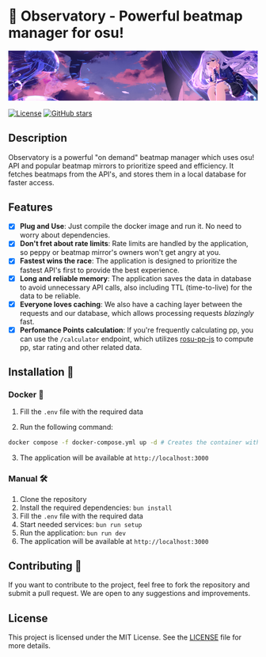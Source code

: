 # 🔭 Observatory - Powerful beatmap manager for osu!

<p align="center">
  <img src="./readme.png" alt="We don't own the rights to this image. If you are the owner and want it removed, please contact us." />
</p>

[![License](https://img.shields.io/badge/license-MIT-blue.svg)](https://opensource.org/licenses/MIT)
[![GitHub stars](https://img.shields.io/github/stars/SunriseCommunity/Observatory.svg?style=social&label=Star)](https://github.com/SunriseCommunity/Observatory)

## Description

Observatory is a powerful "on demand" beatmap manager which uses osu! API and popular beatmap mirrors to prioritize speed and efficiency. It fetches beatmaps from the API's, and stores them in a local database for faster access.

## Features

-   [x] **Plug and Use**: Just compile the docker image and run it. No need to worry about dependencies.
-   [x] **Don't fret about rate limits**: Rate limits are handled by the application, so peppy or beatmap mirror's owners won't get angry at you.
-   [x] **Fastest wins the race**: The application is designed to prioritize the fastest API's first to provide the best experience.
-   [x] **Long and reliable memory**: The application saves the data in database to avoid unnecessary API calls, also including TTL (time-to-live) for the data to be reliable.
-   [x] **Everyone loves caching**: We also have a caching layer between the requests and our database, which allows processing requests _blazingly_ fast.
-   [x] **Perfomance Points calculation**: If you're frequently calculating pp, you can use the `/calculator` endpoint, which utilizes [rosu-pp-js](https://github.com/MaxOhn/rosu-pp-js) to compute pp, star rating and other related data.

## Installation 📩

### Docker 🐳

1. Fill the `.env` file with the required data

2. Run the following command:

```bash
docker compose -f docker-compose.yml up -d # Creates the container with app and all dependencies
```

3. The application will be available at `http://localhost:3000`

### Manual 🛠

1. Clone the repository
2. Install the required dependencies: `bun install`
3. Fill the `.env` file with the required data
4. Start needed services: `bun run setup`
5. Run the application: `bun run dev`
6. The application will be available at `http://localhost:3000`

## Contributing 💖

If you want to contribute to the project, feel free to fork the repository and submit a pull request. We are open to any
suggestions and improvements.

## License

This project is licensed under the MIT License. See the [LICENSE](../LICENSE) file for more details.
